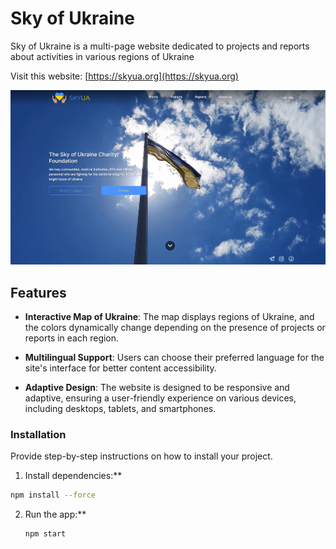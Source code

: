 # Sky of Ukraine
Sky of Ukraine is a multi-page website dedicated to projects and reports about activities in various regions of Ukraine

Visit this website: 
 [https://skyua.org](https://skyua.org)

![](./1.png)

## Features

- **Interactive Map of Ukraine**: The map displays regions of Ukraine, and the colors dynamically change depending on the presence of projects or reports in each region.

- **Multilingual Support**: Users can choose their preferred language for the site's interface for better content accessibility.

- **Adaptive Design**: The website is designed to be responsive and adaptive, ensuring a user-friendly experience on various devices, including desktops, tablets, and smartphones.

### Installation

Provide step-by-step instructions on how to install your project.

1. Install dependencies:**
```bash
npm install --force
```

2. Run the app:**
    ```bash
    npm start
    ```